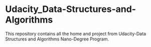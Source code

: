 # Udacity_Data-Structures-and-Algorithms
This repository contains all the home and project from Udacity-Data Structures and Algorithms Nano-Degree Program.
